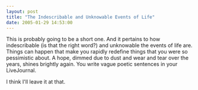 ```yaml
---
layout: post
title: "The Indescribable and Unknowable Events of Life"
date: 2005-01-29 14:53:00
---
```


This is probably going to be a short one. And it pertains to how indescribable (is that the right word?) and unknowable the events of life are. Things can happen that make you rapidly redefine things that you were so pessimistic about. A hope, dimmed due to dust and wear and tear over the years, shines brightly again. You write vague poetic sentences in your LiveJournal.

I think I'll leave it at that.
